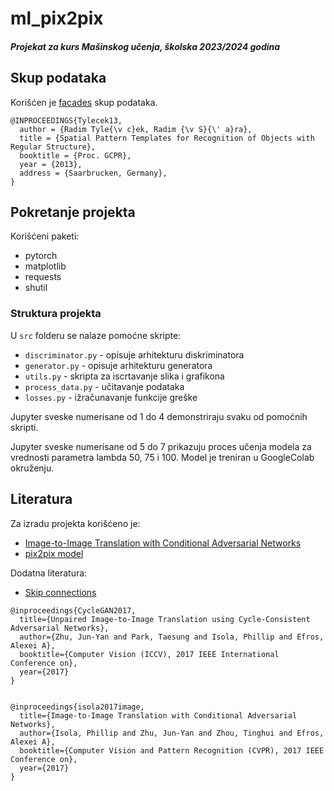 # ml_pix2pix
#### _Projekat za kurs Mašinskog učenja, školska 2023/2024 godina_

## Skup podataka
Korišćen je [facades](https://cmp.felk.cvut.cz/~tylecr1/facade/) skup podataka.
```
@INPROCEEDINGS{Tylecek13,
  author = {Radim Tyle{\v c}ek, Radim {\v S}{\' a}ra},
  title = {Spatial Pattern Templates for Recognition of Objects with Regular Structure},
  booktitle = {Proc. GCPR},
  year = {2013},
  address = {Saarbrucken, Germany},
}
```

## Pokretanje projekta

Korišćeni paketi:
* pytorch
* matplotlib
* requests
* shutil

### Struktura projekta
 U `src` folderu se nalaze pomoćne skripte:
 * `discriminator.py` - opisuje arhitekturu diskriminatora
 * `generator.py` - opisuje arhitekturu generatora
 * `utils.py` - skripta za iscrtavanje slika i grafikona
 * `process_data.py` - učitavanje podataka
 * `losses.py` - ižračunavanje funkcije greške

Jupyter sveske numerisane od 1 do 4 demonstriraju svaku od pomoćnih skripti.

Jupyter sveske numerisane od 5 do 7 prikazuju proces učenja modela za vrednosti parametra lambda 50, 75 i 100.
Model je treniran u GoogleColab okruženju.

## Literatura
Za izradu projekta korišćeno je:
* [Image-to-Image Translation with Conditional Adversarial Networks](https://arxiv.org/pdf/1611.07004)
* [pix2pix model](https://github.com/junyanz/pytorch-CycleGAN-and-pix2pix/tree/master)

Dodatna literatura:
* [Skip connections](https://theaisummer.com/skip-connections/)

```
@inproceedings{CycleGAN2017,
  title={Unpaired Image-to-Image Translation using Cycle-Consistent Adversarial Networks},
  author={Zhu, Jun-Yan and Park, Taesung and Isola, Phillip and Efros, Alexei A},
  booktitle={Computer Vision (ICCV), 2017 IEEE International Conference on},
  year={2017}
}


@inproceedings{isola2017image,
  title={Image-to-Image Translation with Conditional Adversarial Networks},
  author={Isola, Phillip and Zhu, Jun-Yan and Zhou, Tinghui and Efros, Alexei A},
  booktitle={Computer Vision and Pattern Recognition (CVPR), 2017 IEEE Conference on},
  year={2017}
}
```
